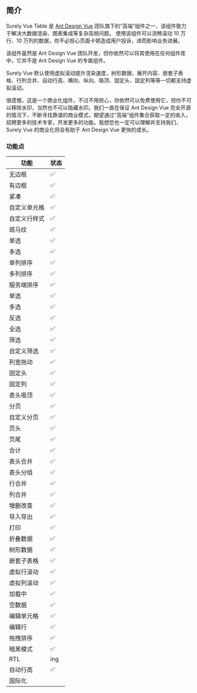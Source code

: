 ## 简介

Surely Vue Table 是 [Ant Design Vue](https://www.antdv.com/) 团队旗下的“高端”组件之一，该组件致力于解决大数据渲染、图表集成等复杂高频问题。 使用该组件可以流畅滚动 10 万行、10 万列的数据，你不必担心页面卡顿造成用户投诉，进而影响业务进展。

该组件虽然是 Ant Design Vue 团队开发，但你依然可以将其使用在任何组件库中，它并不是 Ant Design Vue 的专属组件。

Surely Vue 默认使用虚拟滚动提升渲染速度，树形数据、展开内容、嵌套子表格、行列合并、自动行高、横向、纵向、吸顶、固定头、固定列等等一切都支持虚拟滚动。

很遗憾，这是一个商业化组件，不过不用担心，你依然可以免费使用它，但你不可以移除水印，当然也不可以隐藏水印。我们一直在保证 Ant Design Vue 完全开源的情况下，不断寻找靠谱的商业模式，期望通过“高端”组件集合获取一定的收入，招聘更多的技术专家，开发更多的功能。我想您也一定可以理解并支持我们，Surely Vue 的商业化将会有助于 Ant Design Vue 更快的成长。

### 功能点

| 功能         | 状态 |
| ------------ | ---- |
| 无边框       | ✅   |
| 有边框       | ✅   |
| 紧凑         | ✅   |
| 自定义单元格 | ✅   |
| 自定义行样式 | ✅   |
| 斑马纹       | ✅   |
| 单选         | ✅   |
| 多选         | ✅   |
| 单列排序     | ✅   |
| 多列排序     | ✅   |
| 服务端排序   | ✅   |
| 单选         | ✅   |
| 多选         | ✅   |
| 反选         | ✅   |
| 全选         | ✅   |
| 筛选         | ✅   |
| 自定义筛选   | ✅   |
| 列宽拖动     | ✅   |
| 固定头       | ✅   |
| 固定列       | ✅   |
| 表头吸顶     | ✅   |
| 分页         | ✅   |
| 自定义分页   | ✅   |
| 页头         | ✅   |
| 页尾         | ✅   |
| 合计         | ✅   |
| 表头合并     | ✅   |
| 表头分组     | ✅   |
| 行合并       | ✅   |
| 列合并       | ✅   |
| 增删改查     | ✅   |
| 导入导出     | ✅   |
| 打印         | ✅   |
| 折叠数据     | ✅   |
| 树形数据     | ✅   |
| 嵌套子表格   | ✅   |
| 虚拟行滚动   | ✅   |
| 虚拟列滚动   | ✅   |
| 加载中       | ✅   |
| 空数据       | ✅   |
| 编辑单元格   | ✅   |
| 编辑行       | ✅   |
| 拖拽排序     | ✅   |
| 暗黑模式     | ✅   |
| RTL          | ing  |
| 自动行高     | ✅   |
| 国际化       |      |

